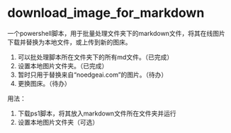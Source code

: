 # download_image_for_markdown
一个powershell脚本，用于批量处理文件夹下的markdown文件，将其在线图片下载并替换为本地文件，或上传到新的图床。
1. 可以批处理脚本所在文件夹下的所有md文件。（已完成）
2. 设置本地图片文件夹。（已完成）
3. 暂时只用于替换来自“noedgeai.com”的图片。（待办）
4. 更换图床。（待办）
   
用法：
1. 下载ps1脚本，将其放入markdown文件所在文件夹并运行
2. 设置本地图片文件夹（可选）
